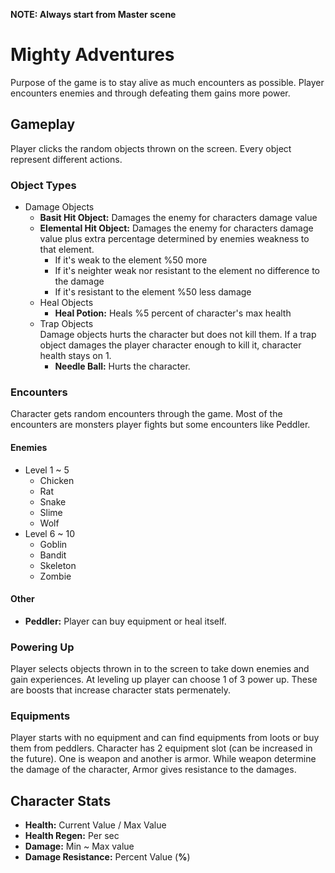 **NOTE: Always start from Master scene**
# Mighty Adventures
 Purpose of the game is to stay alive as much encounters as possible. Player encounters enemies and through defeating them gains more power. 
## Gameplay
 Player clicks the random objects thrown on the screen. Every object represent different actions.
### Object Types
  - Damage Objects
    - **Basit Hit Object:** Damages the enemy for characters damage value
    - **Elemental Hit Object:** Damages the enemy for characters damage value plus extra percentage determined by enemies weakness to that element.
        - If it's weak to the element %50 more
        - If it's neighter weak nor resistant to the element no difference to the damage
        - If it's resistant to the element %50 less damage
    - Heal Objects
        - **Heal Potion:** Heals %5 percent of character's max health
    - Trap Objects  
          Damage objects hurts the character but does not kill them. If a trap object damages the player character enough to kill it, character health stays on 1.
        - **Needle Ball:** Hurts the character.
### Encounters
 Character gets random encounters through the game. Most of the encounters are monsters player fights but some encounters like Peddler.
#### Enemies
- Level 1 ~ 5
    - Chicken
    - Rat
    - Snake
    - Slime
    - Wolf
- Level 6 ~ 10
    - Goblin
    - Bandit
    - Skeleton
    - Zombie
#### Other
- **Peddler:** Player can buy equipment or heal itself.
### Powering Up
 Player selects objects thrown in to the screen to take down enemies and gain experiences. At leveling up player can choose 1 of 3 power up. These are boosts that increase character stats permenately.
### Equipments
 Player starts with no equipment and can find equipments from loots or buy them from peddlers. Character has 2 equipment slot (can be increased in the future). One is weapon and another is armor. While weapon determine the damage of the character, Armor gives resistance to the damages.
## Character Stats
- **Health:** Current Value / Max Value
- **Health Regen:** Per sec
- **Damage:** Min ~ Max value
- **Damage Resistance:** Percent Value (**%**)
